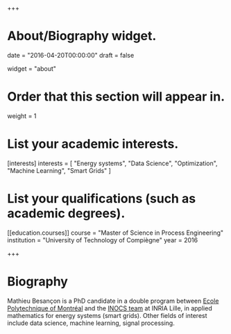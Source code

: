 +++
# About/Biography widget.

date = "2016-04-20T00:00:00"
draft = false

widget = "about"

# Order that this section will appear in.
weight = 1

# List your academic interests.
[interests]
  interests = [
    "Energy systems",
    "Data Science",
    "Optimization",
    "Machine Learning",
    "Smart Grids"
  ]

# List your qualifications (such as academic degrees).
[[education.courses]]
  course = "Master of Science in Process Engineering"
  institution = "University of Technology of Compiègne"
  year = 2016

+++

# Biography

Mathieu Besançon is a PhD candidate in a double program between
[Ecole Polytechnique of Montréal](polymtl.ca) and the
[INOCS team](https://team.inria.fr/inocs) at INRIA Lille, in applied
mathematics for energy systems (smart grids). Other fields of
interest include data science, machine learning, signal processing.
